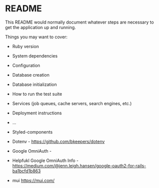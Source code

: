 # README

This README would normally document whatever steps are necessary to get the
application up and running.

Things you may want to cover:

* Ruby version

* System dependencies

* Configuration

* Database creation

* Database initialization

* How to run the test suite

* Services (job queues, cache servers, search engines, etc.)

* Deployment instructions

* ...

* Styled-components 
* Dotenv - https://github.com/bkeepers/dotenv 
* Google OmniAuth - 
* Helpfukl Google OmniAuth Info - https://medium.com/@jenn.leigh.hansen/google-oauth2-for-rails-ba1bcfd1b863 
* mui https://mui.com/

